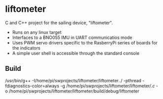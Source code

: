 # liftometer
C and C++ project for the  sailing device, "liftometer". 
- Runs on any linux target 
- Interfaces to a BNO055 IMU in UART communicatios mode 
- Uses PWM servo drivers specific to the RasberryPi series of boards for the indicators
- A simple user shell is accessible through the standard console
## Build
/usr/bin/g++ -I/home/pi/swprojects/liftometer/liftometer../ -pthread -fdiagnostics-color=always -g /home/pi/swprojects/liftometer/liftometer/*.c* -o /home/pi/swprojects/liftometer/liftometer/build/debug/liftometer
